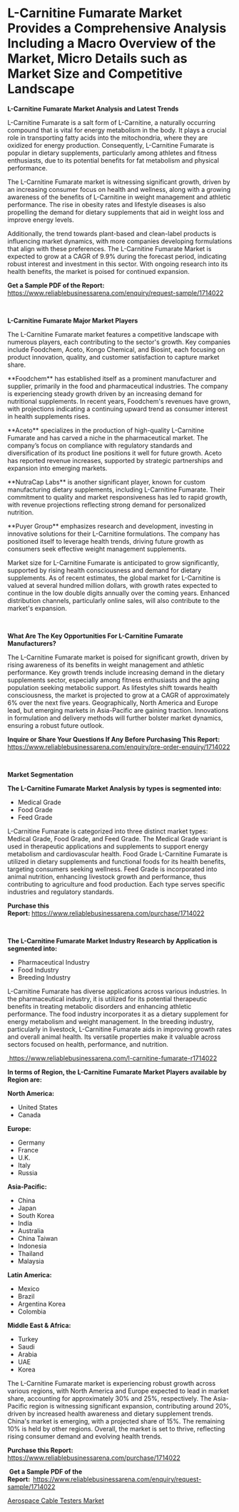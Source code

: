 <p><h1>L-Carnitine Fumarate Market Provides a Comprehensive Analysis Including a Macro Overview of the Market, Micro Details such as Market Size and Competitive Landscape</h1></p><p><strong>L-Carnitine Fumarate Market Analysis and Latest Trends</strong></p>
<p><p>L-Carnitine Fumarate is a salt form of L-Carnitine, a naturally occurring compound that is vital for energy metabolism in the body. It plays a crucial role in transporting fatty acids into the mitochondria, where they are oxidized for energy production. Consequently, L-Carnitine Fumarate is popular in dietary supplements, particularly among athletes and fitness enthusiasts, due to its potential benefits for fat metabolism and physical performance.</p><p>The L-Carnitine Fumarate market is witnessing significant growth, driven by an increasing consumer focus on health and wellness, along with a growing awareness of the benefits of L-Carnitine in weight management and athletic performance. The rise in obesity rates and lifestyle diseases is also propelling the demand for dietary supplements that aid in weight loss and improve energy levels. </p><p>Additionally, the trend towards plant-based and clean-label products is influencing market dynamics, with more companies developing formulations that align with these preferences. The L-Carnitine Fumarate Market is expected to grow at a CAGR of 9.9% during the forecast period, indicating robust interest and investment in this sector. With ongoing research into its health benefits, the market is poised for continued expansion.</p></p>
<p><strong>Get a Sample PDF of the Report:&nbsp;</strong> <a href="https://www.reliablebusinessarena.com/enquiry/request-sample/1714022?utm_campaign=3586&utm_medium=2&utm_source=Github&utm_content=ia&utm_term=28032025&utm_id=l-carnitine-fumarate">https://www.reliablebusinessarena.com/enquiry/request-sample/1714022</a></p>
<p>&nbsp;</p>
<p><strong>L-Carnitine Fumarate Major Market Players</strong></p>
<p><p>The L-Carnitine Fumarate market features a competitive landscape with numerous players, each contributing to the sector's growth. Key companies include Foodchem, Aceto, Kongo Chemical, and Biosint, each focusing on product innovation, quality, and customer satisfaction to capture market share.</p><p>**Foodchem** has established itself as a prominent manufacturer and supplier, primarily in the food and pharmaceutical industries. The company is experiencing steady growth driven by an increasing demand for nutritional supplements. In recent years, Foodchem's revenues have grown, with projections indicating a continuing upward trend as consumer interest in health supplements rises.</p><p>**Aceto** specializes in the production of high-quality L-Carnitine Fumarate and has carved a niche in the pharmaceutical market. The company’s focus on compliance with regulatory standards and diversification of its product line positions it well for future growth. Aceto has reported revenue increases, supported by strategic partnerships and expansion into emerging markets.</p><p>**NutraCap Labs** is another significant player, known for custom manufacturing dietary supplements, including L-Carnitine Fumarate. Their commitment to quality and market responsiveness has led to rapid growth, with revenue projections reflecting strong demand for personalized nutrition.</p><p>**Puyer Group** emphasizes research and development, investing in innovative solutions for their L-Carnitine formulations. The company has positioned itself to leverage health trends, driving future growth as consumers seek effective weight management supplements.</p><p>Market size for L-Carnitine Fumarate is anticipated to grow significantly, supported by rising health consciousness and demand for dietary supplements. As of recent estimates, the global market for L-Carnitine is valued at several hundred million dollars, with growth rates expected to continue in the low double digits annually over the coming years. Enhanced distribution channels, particularly online sales, will also contribute to the market's expansion.</p></p>
<p>&nbsp;</p>
<p><strong>What Are The Key Opportunities For L-Carnitine Fumarate Manufacturers?</strong></p>
<p><p>The L-Carnitine Fumarate market is poised for significant growth, driven by rising awareness of its benefits in weight management and athletic performance. Key growth trends include increasing demand in the dietary supplements sector, especially among fitness enthusiasts and the aging population seeking metabolic support. As lifestyles shift towards health consciousness, the market is projected to grow at a CAGR of approximately 6% over the next five years. Geographically, North America and Europe lead, but emerging markets in Asia-Pacific are gaining traction. Innovations in formulation and delivery methods will further bolster market dynamics, ensuring a robust future outlook.</p></p>
<p><strong>Inquire or Share Your Questions If Any Before Purchasing This Report:</strong> <a href="https://www.reliablebusinessarena.com/enquiry/pre-order-enquiry/1714022?utm_campaign=3586&utm_medium=2&utm_source=Github&utm_content=ia&utm_term=28032025&utm_id=l-carnitine-fumarate">https://www.reliablebusinessarena.com/enquiry/pre-order-enquiry/1714022</a></p>
<p>&nbsp;</p>
<p><strong>Market Segmentation</strong></p>
<p><strong>The L-Carnitine Fumarate Market Analysis by types is segmented into:</strong></p>
<p><ul><li>Medical Grade</li><li>Food Grade</li><li>Feed Grade</li></ul></p>
<p><p>L-Carnitine Fumarate is categorized into three distinct market types: Medical Grade, Food Grade, and Feed Grade. The Medical Grade variant is used in therapeutic applications and supplements to support energy metabolism and cardiovascular health. Food Grade L-Carnitine Fumarate is utilized in dietary supplements and functional foods for its health benefits, targeting consumers seeking wellness. Feed Grade is incorporated into animal nutrition, enhancing livestock growth and performance, thus contributing to agriculture and food production. Each type serves specific industries and regulatory standards.</p></p>
<p><strong>Purchase this Report:&nbsp;</strong><a href="https://www.reliablebusinessarena.com/purchase/1714022?utm_campaign=3586&utm_medium=2&utm_source=Github&utm_content=ia&utm_term=28032025&utm_id=l-carnitine-fumarate">https://www.reliablebusinessarena.com/purchase/1714022</a></p>
<p>&nbsp;</p>
<p><strong>The L-Carnitine Fumarate Market Industry Research by Application is segmented into:</strong></p>
<p><ul><li>Pharmaceutical Industry</li><li>Food Industry</li><li>Breeding Industry</li></ul></p>
<p><p>L-Carnitine Fumarate has diverse applications across various industries. In the pharmaceutical industry, it is utilized for its potential therapeutic benefits in treating metabolic disorders and enhancing athletic performance. The food industry incorporates it as a dietary supplement for energy metabolism and weight management. In the breeding industry, particularly in livestock, L-Carnitine Fumarate aids in improving growth rates and overall animal health. Its versatile properties make it valuable across sectors focused on health, performance, and nutrition.</p></p>
<p><a href="https://www.reliablebusinessarena.com/l-carnitine-fumarate-r1714022?utm_campaign=3586&utm_medium=2&utm_source=Github&utm_content=ia&utm_term=28032025&utm_id=l-carnitine-fumarate">&nbsp;https://www.reliablebusinessarena.com/l-carnitine-fumarate-r1714022</a></p>
<p><strong>In terms of Region, the L-Carnitine Fumarate Market Players available by Region are:</strong></p>
<p>
    <p> <strong> North America: </strong>
        <ul>
            <li>United States</li>
            <li>Canada</li>
        </ul>
        </p> 
    <p> <strong> Europe: </strong>
        <ul>
            <li>Germany</li>
            <li>France</li>
            <li>U.K.</li>
            <li>Italy</li>
            <li>Russia</li>
        </ul>
        </p> 
    <p> <strong> Asia-Pacific: </strong>
        <ul>
            <li>China</li>
            <li>Japan</li>
            <li>South Korea</li>
            <li>India</li>
            <li>Australia</li>
            <li>China Taiwan</li>
            <li>Indonesia</li>
            <li>Thailand</li>
            <li>Malaysia</li>
        </ul>
        </p> 
    <p> <strong> Latin America: </strong>
        <ul>
            <li>Mexico</li>
            <li>Brazil</li>
            <li>Argentina Korea</li>
            <li>Colombia</li>
        </ul>
        </p> 
    <p> <strong> Middle East & Africa: </strong>
        <ul>
            <li>Turkey</li>
            <li>Saudi</li>
            <li>Arabia</li>
            <li>UAE</li>
            <li>Korea</li>
        </ul>
    </p>
    </p>
<p><p>The L-Carnitine Fumarate market is experiencing robust growth across various regions, with North America and Europe expected to lead in market share, accounting for approximately 30% and 25%, respectively. The Asia-Pacific region is witnessing significant expansion, contributing around 20%, driven by increased health awareness and dietary supplement trends. China's market is emerging, with a projected share of 15%. The remaining 10% is held by other regions. Overall, the market is set to thrive, reflecting rising consumer demand and evolving health trends.</p></p>
<p><strong>Purchase this Report: </strong><a href="https://www.reliablebusinessarena.com/purchase/1714022?utm_campaign=3586&utm_medium=2&utm_source=Github&utm_content=ia&utm_term=28032025&utm_id=l-carnitine-fumarate">https://www.reliablebusinessarena.com/purchase/1714022</a></p>
<p>&nbsp;<strong>Get a Sample PDF of the Report:&nbsp;&nbsp;</strong><a href="https://www.reliablebusinessarena.com/enquiry/request-sample/1714022?utm_campaign=3586&utm_medium=2&utm_source=Github&utm_content=ia&utm_term=28032025&utm_id=l-carnitine-fumarate">https://www.reliablebusinessarena.com/enquiry/request-sample/1714022</a></p>
<p><strong></strong></p>
<p><p><a href="https://github.com/baatetoshda/Market-Research-Report-List-1/blob/main/aerospace-cable-testers-market.md?utm_campaign=3586&utm_medium=2&utm_source=Github&utm_content=ia&utm_term=28032025&utm_id=l-carnitine-fumarate">Aerospace Cable Testers Market</a></p></p>